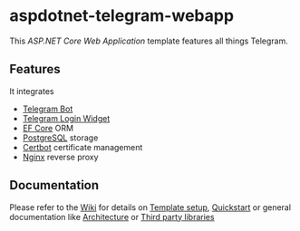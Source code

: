 # aspdotnet-telegram-webapp

This *ASP.NET Core Web Application* template features all
things Telegram. 

## Features

It integrates

- [Telegram Bot](https://core.telegram.org/bots)
- [Telegram Login Widget](https://core.telegram.org/widgets/login)
- [EF Core](https://docs.microsoft.com/en-us/ef/core/) ORM
- [PostgreSQL](https://www.postgresql.org) storage
- [Certbot](https://certbot.eff.org) certificate management
- [Nginx](https://www.nginx.com) reverse proxy

## Documentation

Please refer to the 
[Wiki](https://github.com/pillepalle1/aspdotnet-telegram-webapp/wiki)
for details on 
[Template setup](https://github.com/pillepalle1/aspdotnet-telegram-webapp/wiki/Template),
[Quickstart](https://github.com/pillepalle1/aspdotnet-telegram-webapp/wiki/Quickstart)
or general documentation like
[Architecture](https://github.com/pillepalle1/aspdotnet-telegram-webapp/wiki/Architecture)
or
[Third party libraries](https://github.com/pillepalle1/aspdotnet-telegram-webapp/wiki/used-libs)
